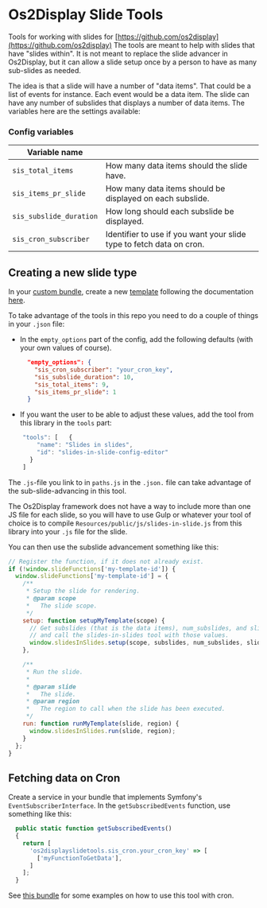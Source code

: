 # Os2Display Slide Tools

Tools for working with slides for [https://github.com/os2display](https://github.com/os2display) The tools are meant to help with slides that have "slides within". It is not meant to replace the slide advancer in Os2Display, but it can allow a slide setup once by a person to have as many sub-slides as needed.

The idea is that a slide will have a number of "data items". That could be a list of events for instance. Each event would be a data item. The slide can have any number of subslides that displays a number of data items. The variables here are the settings available:

### Config variables

| Variable name           |                                                              |
| ----------------------- | ------------------------------------------------------------ |
| `sis_total_items`       | How many data items should the slide have.                   |
| `sis_items_pr_slide`    | How many data items should be displayed on each subslide.    |
| `sis_subslide_duration` | How long should each subslide be displayed.                  |
| `sis_cron_subscriber`   | Identifier to use if you want your slide type to fetch data on cron. |



## Creating a new slide type

In your [custom bundle](https://github.com/os2display/docs/blob/master/guidelines/custom-bundles-guidelines.md), create a new [template](https://github.com/os2display/docs/blob/master/guidelines/template-guidelines.md) following the documentation [here](https://github.com/os2display/docs/blob/master/guidelines/template-guidelines.md).

To take advantage of the tools in this repo you need to do a couple of things in your `.json` file:

- In the `empty_options` part of the config, add the following defaults (with your own values of course).

  ```json
    "empty_options": {
      "sis_cron_subscriber": "your_cron_key",
      "sis_subslide_duration": 10,
      "sis_total_items": 9,
      "sis_items_pr_slide": 1
    }
  ```

* If you want the user to be able to adjust these values, add the tool from this library in the `tools` part:

```javascript
    "tools": [   {
        "name": "Slides in slides",
        "id": "slides-in-slide-config-editor"
      }
    ]
```

The `.js`-file you link to in `paths.js` in the `.json.` file can take advantage of the sub-slide-advancing in this tool.

The Os2Display framework does not have a way to include more than one JS file for each slide, so you will have to use Gulp or whatever your tool of choice is to compile `Resources/public/js/slides-in-slide.js` from this library into your `.js` file for the slide.

You can then use the subslide advancement something like this:

```javascript
// Register the function, if it does not already exist.
if (!window.slideFunctions['my-template-id']) {
  window.slideFunctions['my-template-id'] = {
    /**
     * Setup the slide for rendering.
     * @param scope
     *   The slide scope.
     */
    setup: function setupMyTemplate(scope) {
      // Get subslides (that is the data items), num_subslides, and slide_duration
      // and call the slides-in-slides tool with those values.
      window.slidesInSlides.setup(scope, subslides, num_subslides, slide_duration);
    },

    /**
     * Run the slide.
     *
     * @param slide
     *   The slide.
     * @param region
     *   The region to call when the slide has been executed.
     */
    run: function runMyTemplate(slide, region) {
      window.slidesInSlides.run(slide, region);
    }
  };
}
```

## Fetching data on Cron

Create a service in your bundle that implements Symfony's `EventSubscriberInterface`. In the `getSubscribedEvents` function, use something like this:

```javascript
  public static function getSubscribedEvents()
  {
    return [
      'os2displayslidetools.sis_cron.your_cron_key' => [
        ['myFunctionToGetData'],
      ]
    ];
  }
```



See [this bundle](https://github.com/kkos2/os2display-admin) for some examples on how to use this tool with cron.
